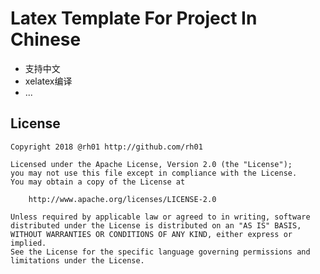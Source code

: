 Latex Template For Project In Chinese
=============

- 支持中文
- xelatex编译
- ...

License
-------------

```text
Copyright 2018 @rh01 http://github.com/rh01

Licensed under the Apache License, Version 2.0 (the "License");
you may not use this file except in compliance with the License.
You may obtain a copy of the License at
 
    http://www.apache.org/licenses/LICENSE-2.0

Unless required by applicable law or agreed to in writing, software
distributed under the License is distributed on an "AS IS" BASIS,
WITHOUT WARRANTIES OR CONDITIONS OF ANY KIND, either express or implied.
See the License for the specific language governing permissions and
limitations under the License.
```




